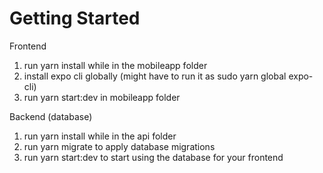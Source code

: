 # Getting Started

Frontend

1.  run yarn install while in the mobileapp folder
2.  install expo cli globally (might have to run it as sudo yarn global expo-cli)
3.  run yarn start:dev in mobileapp folder

Backend (database)

1.  run yarn install while in the api folder
2.  run yarn migrate to apply database migrations
3.  run yarn start:dev to start using the database for your frontend

